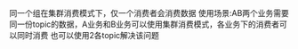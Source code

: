同一个组在集群消费模式下，仅一个消费者会消费数据
使用场景:AB两个业务需要同一份topic的数据，A业务和B业务可以使用集群消费模式，各业务下的消费者可以同时消费
也可以使用2各topic解决该问题
